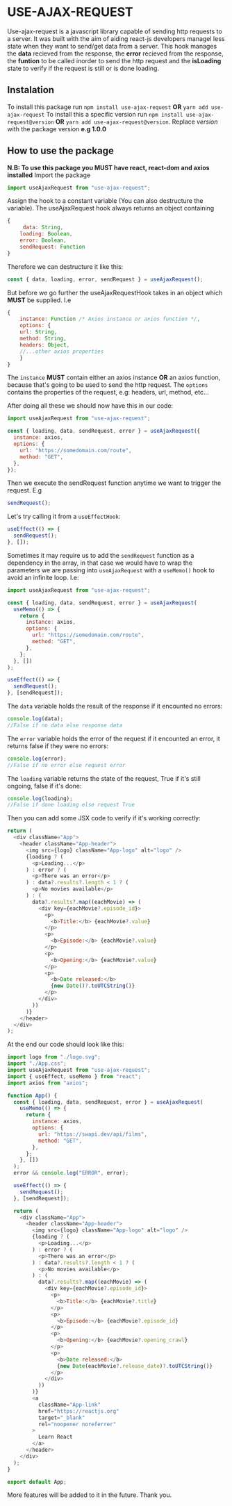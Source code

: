 # USE-AJAX-REQUEST

Use-ajax-request is a javascript library capable of sending http requests to a server. It was built with the aim of aiding react-js developers managel less state when they want to send/get data from a server. This hook manages the **data** recieved from the response, the **error** recieved from the response, the **funtion** to be called inorder to send the http request and the **isLoading** state to verify if the request is still or is done loading.

## Instalation

To install this package run `npm install use-ajax-request` **OR** `yarn add use-ajax-request`
To install this a specific version run `npm install use-ajax-request@version` **OR** `yarn add use-ajax-request@version`. Replace _version_ with the package version **e.g 1.0.0**

## How to use the package

**N.B: To use this package you MUST have react, react-dom and axios installed**
Import the package

```javascript
import useAjaxRequest from "use-ajax-request";
```

Assign the hook to a constant variable (You can also destructure the variable).
The useAjaxRequest hook always returns an object containing

```javascript
{
     data: String,
    loading: Boolean,
    error: Boolean,
    sendRequest: Function
}
```

Therefore we can destructure it like this:

```javascript
const { data, loading, error, sendRequest } = useAjaxRequest();
```

But before we go further the useAjaxRequestHook takes in an object which **MUST** be supplied. I.e

```javascript
{
    instance: Function /* Axios instance or axios function */,
    options: {
    url: String,
    method: String,
    headers: Object,
    //...other axios properties
    }
}
```

The `instance` **MUST** contain either an axios instance **OR** an axios function, because that's going to be used to send the http request.
The `options` contains the properties of the request, e.g: headers, url, method, etc...

After doing all these we should now have this in our code:

```javascript
import useAjaxRequest from "use-ajax-request";

const { loading, data, sendRequest, error } = useAjaxRequest({
  instance: axios,
  options: {
    url: "https://somedomain.com/route",
    method: "GET",
  },
});
```

Then we execute the sendRequest function anytime we want to trigger the request.
E.g

```javascript
sendRequest();
```

Let's try calling it from a `useEffectHook`:

```javascript
useEffect(() => {
  sendRequest();
}, []);
```

Sometimes it may require us to add the `sendRequest` function as a dependency in the array, in that case we would have to wrap the parameters we are passing into `useAjaxRequest` with a `useMemo()` hook to avoid an infinite loop. I.e:

```javascript
import useAjaxRequest from "use-ajax-request";

const { loading, data, sendRequest, error } = useAjaxRequest(
  useMemo(() => {
    return {
      instance: axios,
      options: {
        url: "https://somedomain.com/route",
        method: "GET",
      },
    };
  }, [])
);

useEffect(() => {
  sendRequest();
}, [sendRequest]);
```

The `data` variable holds the result of the response if it encounted no errors:

```javascript
console.log(data);
//False if no data else response data
```

The `error` variable holds the error of the request if it encounted an error, it returns false if they were no errors:

```javascript
console.log(error);
//False if no error else request error
```

The `loading` variable returns the state of the request, True if it's still ongoing, false if it's done:

```javascript
console.log(loading);
//False if done loading else request True
```

Then you can add some JSX code to verify if it's working correctly:

```javascript
return (
  <div className="App">
    <header className="App-header">
      <img src={logo} className="App-logo" alt="logo" />
      {loading ? (
        <p>Loading...</p>
      ) : error ? (
        <p>There was an error</p>
      ) : data?.results?.length < 1 ? (
        <p>No movies available</p>
      ) : (
        data?.results?.map((eachMovie) => (
          <div key={eachMovie?.episode_id}>
            <p>
              <b>Title:</b> {eachMovie?.value}
            </p>
            <p>
              <b>Episode:</b> {eachMovie?.value}
            </p>
            <p>
              <b>Opening:</b> {eachMovie?.value}
            </p>
            <p>
              <b>Date released:</b>
              {new Date()?.toUTCString()}
            </p>
          </div>
        ))
      )}
    </header>
  </div>
);
```

At the end our code should look like this:

```javascript
import logo from "./logo.svg";
import "./App.css";
import useAjaxRequest from "use-ajax-request";
import { useEffect, useMemo } from "react";
import axios from "axios";

function App() {
  const { loading, data, sendRequest, error } = useAjaxRequest(
    useMemo(() => {
      return {
        instance: axios,
        options: {
          url: "https://swapi.dev/api/films",
          method: "GET",
        },
      };
    }, [])
  );
  error && console.log("ERROR", error);

  useEffect(() => {
    sendRequest();
  }, [sendRequest]);

  return (
    <div className="App">
      <header className="App-header">
        <img src={logo} className="App-logo" alt="logo" />
        {loading ? (
          <p>Loading...</p>
        ) : error ? (
          <p>There was an error</p>
        ) : data?.results?.length < 1 ? (
          <p>No movies available</p>
        ) : (
          data?.results?.map((eachMovie) => (
            <div key={eachMovie?.episode_id}>
              <p>
                <b>Title:</b> {eachMovie?.title}
              </p>
              <p>
                <b>Episode:</b> {eachMovie?.episode_id}
              </p>
              <p>
                <b>Opening:</b> {eachMovie?.opening_crawl}
              </p>
              <p>
                <b>Date released:</b>
                {new Date(eachMovie?.release_date)?.toUTCString()}
              </p>
            </div>
          ))
        )}
        <a
          className="App-link"
          href="https://reactjs.org"
          target="_blank"
          rel="noopener noreferrer"
        >
          Learn React
        </a>
      </header>
    </div>
  );
}

export default App;
```

More features will be added to it in the future. Thank you.
